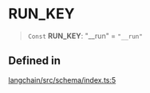RUN\_KEY
========

> `Const` **RUN\_KEY**: "\_\_run" = `"__run"`

Defined in[​](#defined-in "Direct link to Defined in")
------------------------------------------------------

[langchain/src/schema/index.ts:5](https://github.com/hwchase17/langchainjs/blob/46e1734/langchain/src/schema/index.ts#L5)